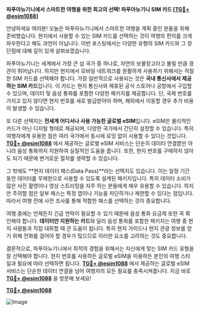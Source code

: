 **파푸아뉴기니에서 스마트한 여행을 위한 최고의 선택! 파푸아뉴기니 SIM 카드 [[TG💪+ @esim1088](https://t.me/s/esim1088)]**

안녕하세요 여러분! 오늘은 파푸아뉴기니에서 스마트한 여행을 계획 중인 분들을 위해 준비했습니다. 현지에서 사용할 수 있는 SIM 카드를 선택하는 것이 여행의 편의를 크게 좌우한다고 해도 과언이 아닙니다. 이번 포스팅에서는 다양한 유형의 SIM 카드와 그 장단점에 대해 깊이 있게 살펴보겠습니다.

파푸아뉴기니는 세계에서 가장 큰 섬 국가 중 하나로, 자연의 보물창고라고 불릴 만큼 경관이 뛰어납니다. 하지만 현지에서 모바일 네트워크를 원활하게 사용하기 위해서는 적절한 SIM 카드를 선택해야 합니다. 가장 일반적으로 사용되는 것은 **국내 통신사에서 제공하는 SIM 카드**입니다. 이 카드는 현지 통신사와 제휴된 공식 스토어나 공항에서 구입할 수 있으며, 데이터 및 음성 통화를 포함한 다양한 패키지를 제공합니다. 단, 국제 번호를 가지고 있지 않다면 현지 번호를 새로 발급받아야 하며, 해외에서 이동할 경우 추가 비용이 발생할 수 있습니다.

또 다른 선택지는 **전세계 어디서나 사용 가능한 글로벌 eSIM**입니다. eSIM은 물리적인 카드가 아닌 디지털 형태로 제공되며, 다양한 국가에서 간단히 설정할 수 있습니다. 특히 여행자에게 유용한 점은 여러 국가에서 동시에 로밍 없이 사용할 수 있다는 것입니다. **[TG💪+ @esim1088](https://t.me/s/esim1088)** 에서 제공하는 글로벌 eSIM 서비스는 단순히 데이터 연결뿐만 아니라 음성 통화까지 지원하여 실질적인 도움을 줍니다. 또한, 현지 번호를 구매하지 않아도 되기 때문에 번거로운 절차를 생략할 수 있습니다.

그 밖에도 **현지 데이터 패스(Data Pass)**라는 선택지도 있습니다. 이는 일정 기간 동안 데이터를 무제한으로 사용할 수 있도록 설계된 패키지입니다. 특히 데이터 소비가 많은 사진 촬영이나 영상 스트리밍을 자주 하는 분들에게 매우 유용할 수 있습니다. 하지만 주의할 점은 일부 패스는 특정 앱이나 기능을 차단하거나 제한할 수 있다는 점입니다. 따라서 여행 전에 사전 조사를 통해 적합한 패스를 선택하는 것이 중요합니다.

여행 중에는 언제든지 긴급 연락이 필요할 수 있기 때문에 음성 통화 요금제 또한 꼭 확인해야 합니다. **데이터만 지원하는 카드**와 달리 음성 통화를 포함한 패키지는 여행 중 현지 사람들과 직접 대화할 때 큰 도움이 됩니다. 특히 현지 가이드나 현지 관광 정보를 얻기 위해 전화를 걸어야 할 경우가 많으므로 이러한 요소를 고려하는 것도 중요합니다.

결론적으로, 파푸아뉴기니에서 최적의 경험을 위해서는 자신에게 맞는 SIM 카드 유형을 잘 선택해야 합니다. 현지 번호를 사용하든 글로벌 eSIM을 이용하든 본인의 여행 스타일과 필요에 따라 선택하면 됩니다. **[TG💪+ @esim1088](https://t.me/s/esim1088)** 에서 제공하는 글로벌 eSIM 서비스는 단순한 데이터 연결을 넘어 여행자의 모든 필요를 충족시켜줍니다. 지금 바로 **[TG💪+ @esim1088](https://t.me/s/esim1088)** 을 방문해 보세요!

**[TG💪+ @esim1088](https://t.me/s/esim1088)**

![Image](https://i.postimg.cc/Y0z9fWf4/image.png)